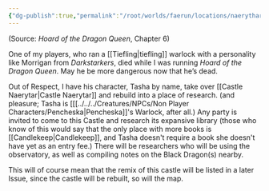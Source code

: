 ```yaml
---
{"dg-publish":true,"permalink":"/root/worlds/faerun/locations/naerythar-castle/"}
---
```



(Source: *Hoard of the Dragon Queen*, Chapter 6)

One of my players, who ran a [[Tiefling\|tiefling]] warlock with a personality like Morrigan from *Darkstarkers*, died while I was running *Hoard of the Dragon Queen*. May he be more dangerous now that he’s dead.

Out of Respect, I have his character, Tasha by name, take over [[Castle Naerytar\|Castle Naerytar]] and rebuild into a place of research. (and pleasure; Tasha is [[[../../../Creatures/NPCs/Non Player Characters/Pencheska\|Pencheska]]'s Warlock, after all.) Any party is invited to come to this Castle and research its expansive library (those who know of this would say that the only place with more books is [[Candlekeep\|Candlekeep]], and Tasha doesn't require a book she doesn't have yet as an entry fee.) There will be researchers who will be using the observatory, as well as compiling notes on the Black Dragon(s) nearby.

This will of course mean that the remix of this castle will be listed in a later Issue, since the castle will be rebuilt, so will the map.
